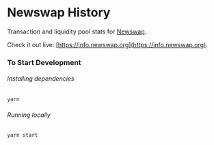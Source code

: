 # Newswap History

Transaction and liquidity pool stats for [Newswap](https://newswap.org).

Check it out live: [https://info.newswap.org](https://info.newswap.org).

### To Start Development

###### Installing dependencies
```bash
yarn
```

###### Running locally
```bash
yarn start
```
